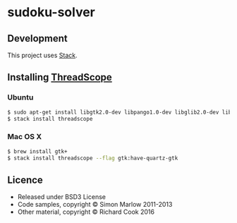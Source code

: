 # sudoku-solver

## Development

This project uses [Stack][stack].

## Installing [ThreadScope][threadscope]

### Ubuntu

```bash
$ sudo apt-get install libgtk2.0-dev libpango1.0-dev libglib2.0-dev libcairo2-dev
$ stack install threadscope
```

### Mac OS X

```bash
$ brew install gtk+
$ stack install threadscope --flag gtk:have-quartz-gtk
```

## Licence

* Released under BSD3 License
* Code samples, copyright &copy; Simon Marlow 2011-2013
* Other material, copyright &copy; Richard Cook 2016

[stack]: https://haskellstack.org/
[threadscope]: https://wiki.haskell.org/ThreadScope
